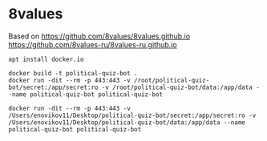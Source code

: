 # 8values
Based on https://github.com/8values/8values.github.io https://github.com/8values-ru/8values-ru.github.io

`apt install docker.io`  

`docker build -t political-quiz-bot .`  
`docker run -dit --rm -p 443:443 -v /root/political-quiz-bot/secret:/app/secret:ro -v /root/political-quiz-bot/data:/app/data --name political-quiz-bot political-quiz-bot`  

`docker run -dit --rm -p 443:443 -v /Users/enovikov11/Desktop/political-quiz-bot/secret:/app/secret:ro -v /Users/enovikov11/Desktop/political-quiz-bot/data:/app/data --name political-quiz-bot political-quiz-bot`  
